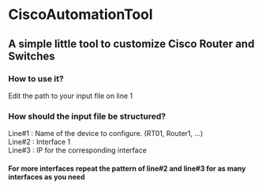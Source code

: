# CiscoAutomationTool
## A simple little tool to customize Cisco Router and Switches

### How to use it?

Edit the path to your input file on line 1

### How should the input file be structured?

Line#1 : Name of the device to configure. (RT01, Router1, ...)<br>
Line#2 : Interface 1<br>
Line#3 : IP for the corresponding interface<br>

#### For more interfaces repeat the pattern of line#2 and line#3 for as many interfaces as you need
